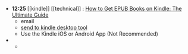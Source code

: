 - **12:25** [[kindle]] [[technical]] :  [How to Get EPUB Books on Kindle: The Ultimate Guide](https://kindlepreneur.com/epub-to-kindle/)
	- email
	- [send to kindle desktop tool](https://www.amazon.com/gp/sendtokindle)
	- Use the Kindle iOS or Android App (Not Recommended)
-
	-